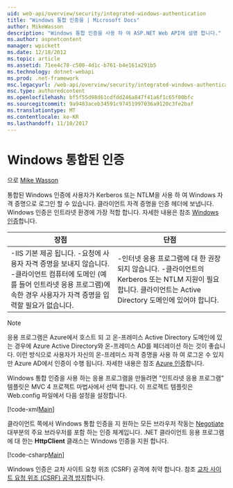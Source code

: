 ```yaml
---
uid: web-api/overview/security/integrated-windows-authentication
title: "Windows 통합 인증을 | Microsoft Docs"
author: MikeWasson
description: "Windows 통합 인증을 사용 하 여 ASP.NET Web API에 설명 합니다."
ms.author: aspnetcontent
manager: wpickett
ms.date: 12/18/2012
ms.topic: article
ms.assetid: 71ee4c78-c500-4d1c-b761-b4e161a291b5
ms.technology: dotnet-webapi
ms.prod: .net-framework
msc.legacyurl: /web-api/overview/security/integrated-windows-authentication
msc.type: authoredcontent
ms.openlocfilehash: bf5f55d98d61cdfdd246a847f41a6f1c65f00bfc
ms.sourcegitcommit: 9a9483aceb34591c97451997036a9120c3fe2baf
ms.translationtype: MT
ms.contentlocale: ko-KR
ms.lasthandoff: 11/10/2017
---
```

<a name="integrated-windows-authentication"></a>Windows 통합된 인증
====================
으로 [Mike Wasson](https://github.com/MikeWasson)

통합된 Windows 인증에 사용자가 Kerberos 또는 NTLM을 사용 하 여 Windows 자격 증명으로 로그인 할 수 있습니다. 클라이언트 자격 증명을 인증 헤더에 보냅니다. Windows 인증은 인트라넷 환경에 가장 적합 합니다. 자세한 내용은 참조 [Windows 인증](https://www.iis.net/configreference/system.webserver/security/authentication/windowsauthentication)합니다.

| 장점 | 단점 |
| --- | --- |
| -IIS 기본 제공 됩니다. -요청에 사용자 자격 증명을 보내지 않습니다. -클라이언트 컴퓨터에 도메인 (예를 들어 인트라넷 응용 프로그램)에 속한 경우 사용자가 자격 증명을 입력할 필요가 없습니다. | -인터넷 응용 프로그램에 대 한 권장 되지 않습니다. -클라이언트의 Kerberos 또는 NTLM 지원이 필요합니다. 클라이언트는 Active Directory 도메인에 있어야 합니다. |

> [!NOTE]
> 응용 프로그램은 Azure에서 호스트 되 고 온-프레미스 Active Directory 도메인에 있는 경우에 Azure Active Directory와 온-프레미스 AD를 페더레이션 하는 것이 좋습니다. 이런 방식으로 사용자가 자신의 온-프레미스 자격 증명을 사용 하 여 로그온 수 있지만 Azure AD에서 인증이 수행 됩니다. 자세한 내용은 참조 [Azure 인증](../../../visual-studio/overview/2012/windows-azure-authentication.md)합니다.


Windows 통합 인증을 사용 하는 응용 프로그램을 만들려면 "인트라넷 응용 프로그램" 템플릿은 MVC 4 프로젝트 마법사에서 선택 합니다. 이 프로젝트 템플릿은 Web.config 파일에서 다음 설정을 설정합니다.

[!code-xml[Main](integrated-windows-authentication/samples/sample1.xml)]

클라이언트 쪽에서 Windows 통합 인증을 지 원하는 모든 브라우저 작동는 [Negotiate](http://www.ietf.org/rfc/rfc4559.txt) 대부분의 주요 브라우저를 포함 하는 인증 체계입니다. .NET 클라이언트 응용 프로그램에 대 한는 **HttpClient** 클래스는 Windows 인증을 지원 합니다.

[!code-csharp[Main](integrated-windows-authentication/samples/sample2.cs)]

Windows 인증은 교차 사이트 요청 위조 (CSRF) 공격에 취약 합니다. 참조 [교차 사이트 요청 위조 (CSRF) 공격 방지](preventing-cross-site-request-forgery-csrf-attacks.md)합니다.
